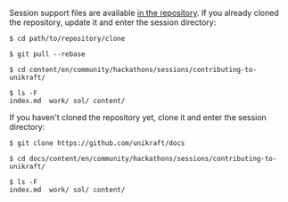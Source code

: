 Session support files are available [in the repository](https://github.com/unikraft/docs).
If you already cloned the repository, update it and enter the session directory:


```
$ cd path/to/repository/clone

$ git pull --rebase

$ cd content/en/community/hackathons/sessions/contributing-to-unikraft/

$ ls -F
index.md  work/ sol/ content/
```

If you haven't cloned the repository yet, clone it and enter the session directory:


```
$ git clone https://github.com/unikraft/docs

$ cd docs/content/en/community/hackathons/sessions/contributing-to-unikraft/

$ ls -F
index.md  work/ sol/ content/
```
